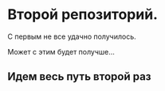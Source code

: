 # Второй репозиторий.

С первым не все удачно получилось.

Может с этим будет получше...

## Идем весь путь второй раз